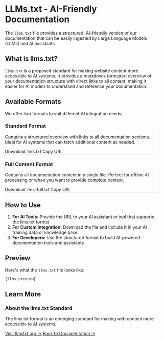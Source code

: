 # LLMs.txt - AI-Friendly Documentation

The `llms.txt` file provides a structured, AI-friendly version of our documentation that can be easily ingested by Large Language Models (LLMs) and AI assistants.

## What is llms.txt?

`llms.txt` is a proposed standard for making website content more accessible to AI systems. It provides a markdown-formatted overview of your documentation structure with direct links to all content, making it easier for AI models to understand and reference your documentation.

## Available Formats

We offer two formats to suit different AI integration needs:

<div class="grid grid-cols-1 md:grid-cols-2 gap-6 mt-6 mb-8">
  <div class="p-6 rounded-lg border transition-all hover:shadow-lg" style="background-color: var(--card-color); border-color: var(--border-color); box-shadow: 0 1px 3px rgba(0, 0, 0, 0.1);">
    <h3 class="text-xl font-semibold mb-3">Standard Format</h3>
    <p class="text-sm mb-4" style="color: var(--muted-color);">
      Contains a structured overview with links to all documentation sections. Ideal for AI systems that can fetch additional content as needed.
    </p>
    <div class="flex gap-3">
      <a href="#" class="download-link px-4 py-2 rounded-md font-medium transition-all hover:opacity-90" data-file="llms.txt" style="background-color: var(--primary-color); color: var(--background-color); text-decoration: none; display: inline-block;">Download llms.txt</a>
      <a href="#" class="copy-link px-4 py-2 rounded-md font-medium border transition-all hover:bg-gray-50 dark:hover:bg-gray-800" data-url="/llms.txt" style="border-color: var(--border-color); color: var(--text-color); text-decoration: none; display: inline-block;">Copy URL</a>
    </div>
  </div>
  
  <div class="p-6 rounded-lg border transition-all hover:shadow-lg" style="background-color: var(--card-color); border-color: var(--border-color); box-shadow: 0 1px 3px rgba(0, 0, 0, 0.1);">
    <h3 class="text-xl font-semibold mb-3">Full Content Format</h3>
    <p class="text-sm mb-4" style="color: var(--muted-color);">
      Contains all documentation content in a single file. Perfect for offline AI processing or when you want to provide complete context.
    </p>
    <div class="flex gap-3">
      <a href="#" class="download-link px-4 py-2 rounded-md font-medium transition-all hover:opacity-90" data-file="llms-full.txt" style="background-color: var(--primary-color); color: var(--background-color); text-decoration: none; display: inline-block;">Download llms-full.txt</a>
      <a href="#" class="copy-link px-4 py-2 rounded-md font-medium border transition-all hover:bg-gray-50 dark:hover:bg-gray-800" data-url="/llms-full.txt" style="border-color: var(--border-color); color: var(--text-color); text-decoration: none; display: inline-block;">Copy URL</a>
    </div>
  </div>
</div>

## How to Use

1. **For AI Tools:** Provide the URL to your AI assistant or tool that supports the llms.txt format
2. **For Custom Integration:** Download the file and include it in your AI training data or knowledge base
3. **For Developers:** Use the structured format to build AI-powered documentation tools and assistants

## Preview

Here's what the `llms.txt` file looks like:

```markdown
{llms-preview}
```

## Learn More

<div class="mt-10 p-6 rounded-lg border" style="background-color: var(--card-color); border-color: var(--border-color);">
  <h3 class="text-lg font-semibold mb-3">About the llms.txt Standard</h3>
  <p class="text-sm mb-4" style="color: var(--muted-color);">
    The llms.txt format is an emerging standard for making web content more accessible to AI systems.
  </p>
  <div class="flex gap-6">
    <a href="https://llmstxt.org" target="_blank" rel="noopener noreferrer" class="text-sm font-medium hover:underline transition-colors" style="color: var(--primary-color);">Visit llmstxt.org →</a>
    <a href="/docs/getting-started/introduction" class="text-sm font-medium hover:underline transition-colors" style="color: var(--primary-color);">Back to Documentation →</a>
  </div>
</div>
